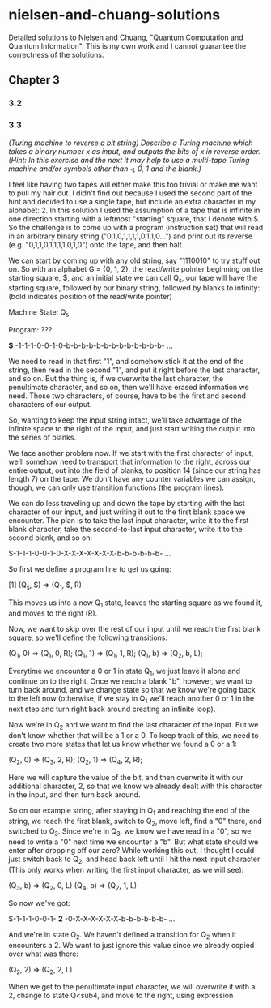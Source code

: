 # nielsen-and-chuang-solutions
Detailed solutions to Nielsen and Chuang, "Quantum Computation and Quantum Information". This is my own work and I cannot guarantee the correctness of the solutions.

## Chapter 3 

### 3.2



### 3.3

*(Turing machine to reverse a bit string) Describe a Turing machine which takes a binary number x as input, and outputs the bits of x in reverse order. (Hint: In this exercise and the next it may help to use a multi-tape Turing machine and/or symbols other than ◃, 0, 1 and the blank.)*

I feel like having two tapes will either make this too trivial or make me want to pull my hair out. I didn't find out because I used the second part of the hint and decided to use a single tape, but include an extra character in my alphabet: 2.  In this solution I used the assumption of a tape that is infinite in one direction starting with a leftmost "starting" square, that I denote with $. So the challenge is to come up with a program (instruction set) that will read in an arbitrary binary string ("0,1,0,1,1,1,1,0,1,1,0...") and print out its reverse (e.g. "0,1,1,0,1,1,1,1,0,1,0") onto the tape, and then halt.

We can start by coming up with any old string, say "1110010" to try stuff out on. So with an alphabet G = {0, 1, 2}, the read/write pointer beginning on the starting square, $, and an initial state we can call Q<sub>s</sub>, our tape will have the starting square, followed by our binary string, followed by blanks to infinity: (bold indicates position of the read/write pointer)

Machine State: Q<sub>s</sub>

Program: ???

**$** -1-1-1-0-0-1-0-b-b-b-b-b-b-b-b-b-b-b-b-b- ...

We need to read in that first "1", and somehow stick it at the end of the string, then read in the second "1", and put it right before the last character, and so on. But the thing is, if we overwrite the last character, the penultimate character, and so on, then we'll have erased information we need. Those two characters, of course, have to be the first and second characters of our output.

So, wanting to keep the input string intact, we'll take advantage of the infinite space to the right of the input, and just start writing the output into the series of blanks. 

We face another problem now. If we start with the first character of input, we'll somehow need to transport that information to the right, across our entire output, out into the field of blanks, to position 14 (since our string has length 7) on the tape. We don't have any counter variables we can assign, though, we can only use transition functions (the program lines). 

We can do less traveling up and down the tape by starting with the last character of our input, and just writing it out to the first blank space we encounter. The plan is to take the last input character, write it to the first blank character, take the second-to-last input character, write it to the second blank, and so on:

$-1-1-1-0-0-1-0-X-X-X-X-X-X-X-b-b-b-b-b-b- ...

So first we define a program line to get us going:

[1] (Q<sub>s</sub>, $) => (Q<sub>1</sub>, $, R)

This moves us into a new Q<sub>1</sub> state, leaves the starting square as we found it, and moves to the right (R).

Now, we want to skip over the rest of our input until we reach the first blank square, so we'll define the following transitions:

(Q<sub>1</sub>, 0) => (Q<sub>1</sub>, 0, R);
(Q<sub>1</sub>, 1) => (Q<sub>1</sub>, 1, R);
(Q<sub>1</sub>, b) => (Q<sub>2</sub>, b, L);

Everytime we encounter a 0 or 1 in state Q<sub>1</sub>, we just leave it alone and continue on to the right. Once we reach a blank "b", however, we want to turn back around, and we change state so that we know we're going back to the left now (otherwise, if we stay in Q<sub>1</sub> we'll reach another 0 or 1 in the next step and turn right back around creating an infinite loop). 

Now we're in Q<sub>2</sub> and we want to find the last character of the input. But we don't know whether that will be a 1 or a 0. To keep track of this, we need to create two more states that let us know whether we found a 0 or a 1:

(Q<sub>2</sub>, 0) => (Q<sub>3</sub>, 2, R);
(Q<sub>2</sub>, 1) => (Q<sub>4</sub>, 2, R);

Here we will capture the value of the bit, and then overwrite it with our additional character, 2, so that we know we already dealt with this character in the input, and then turn back around.

So on our example string, after staying in Q<sub>1</sub> and reaching the end of the string, we reach the first blank, switch to Q<sub>2</sub>, move left, find a "0" there, and switched to Q<sub>3</sub>. Since we're in Q<sub>3</sub>, we know we have read in a "0", so we need to write a "0" next time we encounter a "b". But what state should we enter after dropping off our zero? While working this out, I thought I could just switch back to Q<sub>2</sub>, and head back left until I hit the next input character (This only works when writing the first input character, as we will see):

(Q<sub>3</sub>, b) => (Q<sub>2</sub>, 0, L)
(Q<sub>4</sub>, b) => (Q<sub>2</sub>, 1, L)

So now we've got:

$-1-1-1-0-0-1- **2** -0-X-X-X-X-X-X-b-b-b-b-b-b- ...

And we're in state Q<sub>2</sub>. We haven't defined a transition for Q<sub>2</sub> when it encounters a 2. We want to just ignore this value since we already copied over what was there:

(Q<sub>2</sub>, 2) => (Q<sub>2</sub>, 2, L)

When we get to the penultimate input character, we will overwrite it with a 2, change to state Q<sub4</sub>, and move to the right, using expression 




